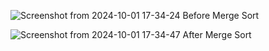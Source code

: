 ![Screenshot from 2024-10-01 17-34-24](https://github.com/user-attachments/assets/59f299cd-b3a3-4b4e-aa8e-46849613ae1e)
Before Merge Sort

![Screenshot from 2024-10-01 17-34-47](https://github.com/user-attachments/assets/0d19d8de-d9a4-419c-b6be-d95a5d05957f)
After Merge Sort
